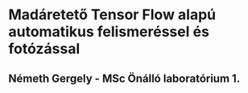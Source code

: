# Madáretető Tensor Flow alapú automatikus felismeréssel és fotózással

## Németh Gergely - MSc Önálló laboratórium 1.
